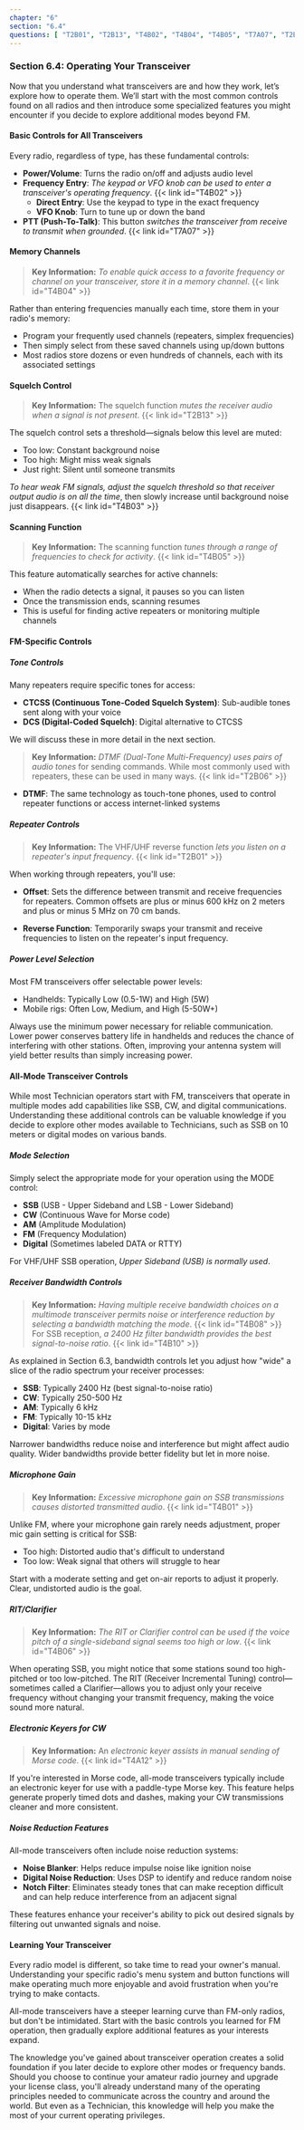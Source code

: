 ```yaml
---
chapter: "6"
section: "6.4"
questions: [ "T2B01", "T2B13", "T4B02", "T4B04", "T4B05", "T7A07", "T2B06", "T4B03", "T4B08", "T4A12", "T4B01", "T4B06", "T4B10" ]
---
```


### Section 6.4: Operating Your Transceiver

Now that you understand what transceivers are and how they work, let’s explore how to operate them. We’ll start with the most common controls found on all radios and then introduce some specialized features you might encounter if you decide to explore additional modes beyond FM.

#### Basic Controls for All Transceivers

Every radio, regardless of type, has these fundamental controls:

- **Power/Volume**: Turns the radio on/off and adjusts audio level
- **Frequency Entry**: *The keypad or VFO knob can be used to enter a transceiver's operating frequency*. {{< link id="T4B02" >}}
  - **Direct Entry**: Use the keypad to type in the exact frequency
  - **VFO Knob**: Turn to tune up or down the band
- **PTT (Push-To-Talk)**: This button *switches the transceiver from receive to transmit when grounded*. {{< link id="T7A07" >}}

#### Memory Channels

> **Key Information:** *To enable quick access to a favorite frequency or channel on your transceiver, store it in a memory channel*. {{< link id="T4B04" >}}

Rather than entering frequencies manually each time, store them in your radio's memory:
- Program your frequently used channels (repeaters, simplex frequencies)
- Then simply select from these saved channels using up/down buttons
- Most radios store dozens or even hundreds of channels, each with its associated settings

#### Squelch Control

> **Key Information:** The squelch function *mutes the receiver audio when a signal is not present*. {{< link id="T2B13" >}}

The squelch control sets a threshold—signals below this level are muted:
- Too low: Constant background noise
- Too high: Might miss weak signals
- Just right: Silent until someone transmits

*To hear weak FM signals, adjust the squelch threshold so that receiver output audio is on all the time*, then slowly increase until background noise just disappears. {{< link id="T4B03" >}}

#### Scanning Function

> **Key Information:** The scanning function *tunes through a range of frequencies to check for activity*. {{< link id="T4B05" >}}

This feature automatically searches for active channels:
- When the radio detects a signal, it pauses so you can listen
- Once the transmission ends, scanning resumes
- This is useful for finding active repeaters or monitoring multiple channels

#### FM-Specific Controls

##### Tone Controls

Many repeaters require specific tones for access:

- **CTCSS (Continuous Tone-Coded Squelch System)**: Sub-audible tones sent along with your voice
- **DCS (Digital-Coded Squelch)**: Digital alternative to CTCSS

We will discuss these in more detail in the next section.

> **Key Information:** *DTMF (Dual-Tone Multi-Frequency) uses pairs of audio tones* for sending commands. While most commonly used with repeaters, these can be used in many ways. {{< link id="T2B06" >}}

- **DTMF**: The same technology as touch-tone phones, used to control repeater functions or access internet-linked systems

##### Repeater Controls

> **Key Information:** The VHF/UHF reverse function *lets you listen on a repeater's input frequency*. {{< link id="T2B01" >}}

When working through repeaters, you'll use:

- **Offset**: Sets the difference between transmit and receive frequencies for repeaters. Common offsets are plus or minus 600 kHz on 2 meters and plus or minus 5 MHz on 70 cm bands.

- **Reverse Function**: Temporarily swaps your transmit and receive frequencies to listen on the repeater's input frequency.

##### Power Level Selection

Most FM transceivers offer selectable power levels:
- Handhelds: Typically Low (0.5-1W) and High (5W)
- Mobile rigs: Often Low, Medium, and High (5-50W+)

Always use the minimum power necessary for reliable communication. Lower power conserves battery life in handhelds and reduces the chance of interfering with other stations. Often, improving your antenna system will yield better results than simply increasing power.

#### All-Mode Transceiver Controls

While most Technician operators start with FM, transceivers that operate in multiple modes add capabilities like SSB, CW, and digital communications. Understanding these additional controls can be valuable knowledge if you decide to explore other modes available to Technicians, such as SSB on 10 meters or digital modes on various bands.

##### Mode Selection

Simply select the appropriate mode for your operation using the MODE control:

- **SSB** (USB - Upper Sideband and LSB - Lower Sideband)
- **CW** (Continuous Wave for Morse code)
- **AM** (Amplitude Modulation)
- **FM** (Frequency Modulation)
- **Digital** (Sometimes labeled DATA or RTTY)

For VHF/UHF SSB operation, *Upper Sideband (USB) is normally used*.

##### Receiver Bandwidth Controls

> **Key Information:** *Having multiple receive bandwidth choices on a multimode transceiver permits noise or interference reduction by selecting a bandwidth matching the mode*. {{< link id="T4B08" >}} For SSB reception, *a 2400 Hz filter bandwidth provides the best signal-to-noise ratio*. {{< link id="T4B10" >}}

As explained in Section 6.3, bandwidth controls let you adjust how "wide" a slice of the radio spectrum your receiver processes:

- **SSB**: Typically 2400 Hz (best signal-to-noise ratio)
- **CW**: Typically 250-500 Hz
- **AM**: Typically 6 kHz
- **FM**: Typically 10-15 kHz
- **Digital**: Varies by mode

Narrower bandwidths reduce noise and interference but might affect audio quality. Wider bandwidths provide better fidelity but let in more noise.

##### Microphone Gain

> **Key Information:** *Excessive microphone gain on SSB transmissions causes distorted transmitted audio*. {{< link id="T4B01" >}}

Unlike FM, where your microphone gain rarely needs adjustment, proper mic gain setting is critical for SSB:
- Too high: Distorted audio that's difficult to understand
- Too low: Weak signal that others will struggle to hear

Start with a moderate setting and get on-air reports to adjust it properly. Clear, undistorted audio is the goal.

##### RIT/Clarifier

> **Key Information:** *The RIT or Clarifier control can be used if the voice pitch of a single-sideband signal seems too high or low*. {{< link id="T4B06" >}}

When operating SSB, you might notice that some stations sound too high-pitched or too low-pitched. The RIT (Receiver Incremental Tuning) control—sometimes called a Clarifier—allows you to adjust only your receive frequency without changing your transmit frequency, making the voice sound more natural.

##### Electronic Keyers for CW

> **Key Information:** An *electronic keyer assists in manual sending of Morse code*. {{< link id="T4A12" >}}

If you're interested in Morse code, all-mode transceivers typically include an electronic keyer for use with a paddle-type Morse key. This feature helps generate properly timed dots and dashes, making your CW transmissions cleaner and more consistent.

##### Noise Reduction Features

All-mode transceivers often include noise reduction systems:

- **Noise Blanker**: Helps reduce impulse noise like ignition noise
- **Digital Noise Reduction**: Uses DSP to identify and reduce random noise
- **Notch Filter**: Eliminates steady tones that can make reception difficult and can help reduce interference from an adjacent signal

These features enhance your receiver's ability to pick out desired signals by filtering out unwanted signals and noise.

#### Learning Your Transceiver

Every radio model is different, so take time to read your owner's manual. Understanding your specific radio's menu system and button functions will make operating much more enjoyable and avoid frustration when you're trying to make contacts.

All-mode transceivers have a steeper learning curve than FM-only radios, but don't be intimidated. Start with the basic controls you learned for FM operation, then gradually explore additional features as your interests expand.

The knowledge you've gained about transceiver operation creates a solid foundation if you later decide to explore other modes or frequency bands. Should you choose to continue your amateur radio journey and upgrade your license class, you'll already understand many of the operating principles needed to communicate across the country and around the world. But even as a Technician, this knowledge will help you make the most of your current operating privileges.
